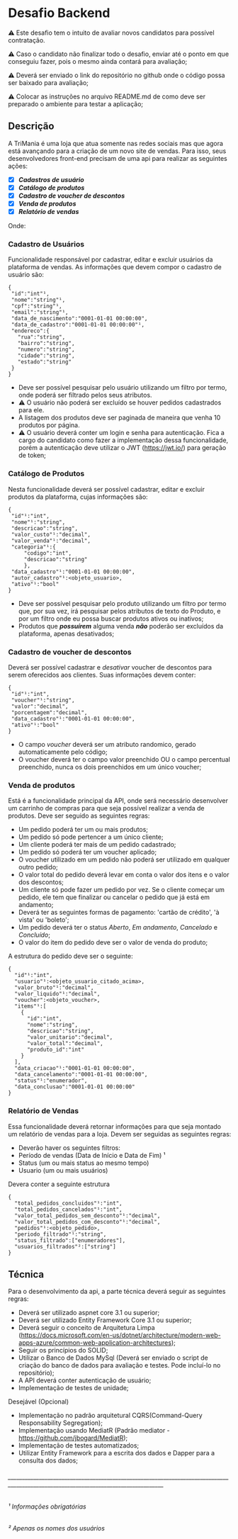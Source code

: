 # Desafio Backend
⚠️ Este desafio tem o intuito de avaliar novos candidatos para possível contratação.

⚠️ Caso o candidato não finalizar todo o desafio, enviar até o ponto em que conseguiu fazer, pois o mesmo ainda contará para avaliação;

⚠️ Deverá ser enviado o link do repositório no github onde o código possa ser baixado para avaliação;

⚠️ Colocar as instruções no arquivo README.md de como deve ser preparado o ambiente para testar a aplicação;

## Descrição

A TriMania é uma loja que atua somente nas redes sociais mas que agora está avançando para a criação de um novo site de vendas. Para isso, seus desenvolvedores front-end precisam de uma api para realizar as seguintes ações: 
 - [x] ***Cadastros de usuário***
 - [x] ***Catálogo de produtos***
 - [x] ***Cadastro de voucher de descontos***
 - [x] ***Venda de produtos***
 - [x] ***Relatório de vendas***
 
 Onde:
 
 ### Cadastro de Usuários
 
 Funcionalidade responsável por cadastrar, editar e excluir usuários da plataforma de vendas. As informações que devem compor o cadastro de usuário são:
 ```
{
  "id":"int"¹,
  "nome":"string"¹,
  "cpf":"string"¹,
  "email":"string"¹,
  "data_de_nascimento":"0001-01-01 00:00:00",
  "data_de_cadastro":"0001-01-01 00:00:00"¹,
  "endereco":{
    "rua":"string",
    "bairro":"string",
    "numero":"string",
    "cidade":"string",
    "estado":"string"
  }
}
 ```
 * Deve ser possível pesquisar pelo usuário utilizando um filtro por termo, onde poderá ser filtrado pelos seus atributos. 
 * ⚠️ O usuário não poderá ser excluído se houver pedidos cadastrados para ele.
 * A listagem dos produtos deve ser paginada de maneira que venha 10 produtos por página.
 * ⚠️ O usuário deverá conter um login e senha para autenticação. Fica a cargo do candidato como fazer a implementação dessa funcionalidade, porém a autenticação deve utilizar o JWT (https://jwt.io/) para geração de token;
 
 ### Catálogo de Produtos
 Nesta funcionalidade deverá ser possível cadastrar, editar e excluir produtos da plataforma, cujas informações são:
 ```
 {
  "id"¹:"int",
  "nome"¹:"string",
  "descricao":"string",
  "valor_custo"¹:"decimal",
  "valor_venda"¹:"decimal",
  "categoria"¹:{
      "codigo":"int",
      "descricao":"string"
      },
  "data_cadastro"¹:"0001-01-01 00:00:00",
  "autor_cadastro"¹:<objeto_usuario>,
  "ativo"¹:"bool"
 }
 ```
 * Deve ser possível pesquisar pelo produto utilizando um filtro por termo que, por sua vez, irá pesquisar pelos atributos de texto do Produto, e por um filtro onde eu possa buscar produtos ativos ou inativos;
 * Produtos que ***possuírem*** alguma venda ***não*** poderão ser excluídos da plataforma, apenas desativados;
 
 ### Cadastro de voucher de descontos
 
 Deverá ser possível cadastrar e *desativar* voucher de descontos para serem oferecidos aos clientes. Suas informações devem conter:
 
 ```
 {
  "id"¹:"int",
  "voucher"¹:"string",
  "valor":"decimal",
  "porcentagem":"decimal",
  "data_cadastro"¹:"0001-01-01 00:00:00",
  "ativo"¹:"bool"
 }
 ```
 
 * O campo *voucher* deverá ser um atributo randomico, gerado automaticamente pelo código;
 * O voucher deverá ter o campo valor preenchido OU o campo percentual preenchido, nunca os dois preenchidos em um único voucher;

### Venda de produtos

Está é a funcionalidade principal da API, onde será necessário desenvolver um carrinho de compras para que seja possível realizar a venda de produtos.
Deve ser seguido as seguintes regras:

* Um pedido poderá ter um ou mais produtos;
* Um pedido só pode pertencer a um único cliente;
* Um cliente poderá ter mais de um pedido cadastrado;
* Um pedido só poderá ter um voucher aplicado;
* O voucher utilizado em um pedido não poderá ser utilizado em qualquer outro pedido;
* O valor total do pedido deverá levar em conta o valor dos itens e o valor dos descontos;
* Um cliente só pode fazer um pedido por vez. Se o cliente começar um pedido, ele tem que finalizar ou cancelar o pedido que já está em andamento;
* Deverá ter as seguintes formas de pagamento: 'cartão de crédito', 'à vista' ou 'boleto';
* Um pedido deverá ter o status *Aberto*, *Em andamento*, *Cancelado* e *Concluído*;
* O valor do item do pedido deve ser o valor de venda do produto;

A estrutura do pedido deve ser o seguinte:
```
{
  "id"¹:"int",
  "usuario"¹:<objeto_usuario_citado_acima>,
  "valor_bruto"¹:"decimal",
  "valor_liquido"¹:"decimal",
  "voucher":<objeto_voucher>,
  "items"¹:[
    {
      "id":"int",
      "nome":"string",
      "descricao":"string",
      "valor_unitario":"decimal",
      "valor_total":"decimal",
      "produto_id":"int"
    }
  ],
  "data_criacao"¹:"0001-01-01 00:00:00",
  "data_cancelamento":"0001-01-01 00:00:00",
  "status"¹:"enumerador",
  "data_conclusao":"0001-01-01 00:00:00"
}
```
### Relatório de Vendas
Essa funcionalidade deverá retornar informações para que seja montado um relatório de vendas para a loja.
Devem ser seguidas as seguintes regras:
* Deverão haver os seguintes filtros:
 *    Período de vendas (Data de Início e Data de Fim) ¹
 *    Status (um ou mais status ao mesmo tempo)
 *    Usuario (um ou mais usuários)

Devera conter a seguinte estrutura

```
{
  "total_pedidos_concluidos"¹:"int",
  "total_pedidos_cancelados"¹:"int",
  "valor_total_pedidos_sem_desconto"¹:"decimal",
  "valor_total_pedidos_com_desconto"¹:"decimal",
  "pedidos"¹:<objeto_pedido>,
  "periodo_filtrado"¹:"string",
  "status_filtrado":["enumeradores"],
  "usuarios_filtrados"²:["string"]
}
```

## Técnica

Para o desenvolvimento da api, a parte técnica deverá seguir as seguintes regras:
* Deverá ser utilizado aspnet core 3.1 ou superior;
* Deverá ser utilizado Entity Framework Core 3.1 ou superior;
* Deverá seguir o conceito de Arquitetura Limpa (https://docs.microsoft.com/en-us/dotnet/architecture/modern-web-apps-azure/common-web-application-architectures);
* Seguir os princípios do SOLID;
* Utilizar o Banco de Dados MySql (Deverá ser enviado o script de criação do banco de dados para avaliação e testes. Pode incluí-lo no repositório);
* A API deverá conter autenticação de usuário;
* Implementação de testes de unidade;

Desejável (Opcional)
* Implementação no padrão arquitetural CQRS(Command-Query Responsability Segregation);
* Implementação usando MediatR (Padrão mediator - https://github.com/jbogard/MediatR);
* Implementação de testes automatizados;
* Utilizar Entity Framework para a escrita dos dados e Dapper para a consulta dos dados;

 ###### _____________________________________________________________________________________________________________________________________
 ###### ¹ Informações obrigatórias
 ###### ² Apenas os nomes dos usuários
